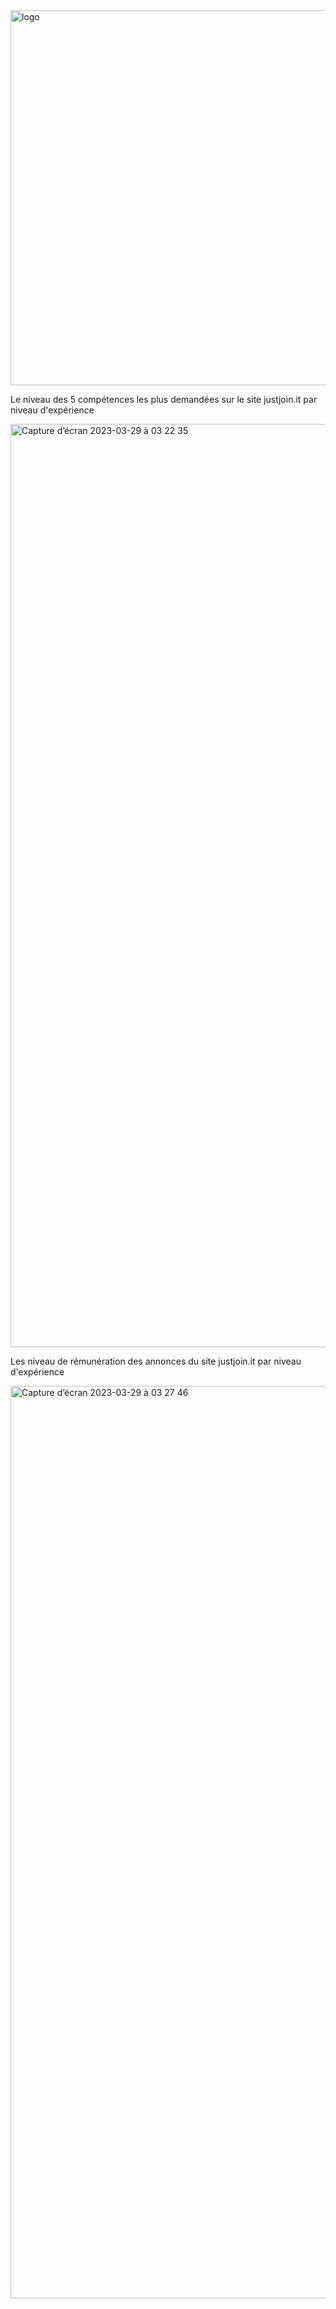 <img width="600" alt="logo" src="https://user-images.githubusercontent.com/67431758/228405989-1448ac64-43b0-49a5-aa1e-317873334a85.png">

Le niveau des 5 compétences les plus demandées sur le site justjoin.it par niveau d'expérience

<img width="1477" alt="Capture d’écran 2023-03-29 à 03 22 35" src="https://user-images.githubusercontent.com/67431758/228404829-13d5bed5-39c4-4054-8682-f30bf12cea38.png">

Les niveau de rémunération des annonces du site justjoin.it par niveau d'expérience

<img width="1460" alt="Capture d’écran 2023-03-29 à 03 27 46" src="https://user-images.githubusercontent.com/67431758/228405578-39f32ea3-1d88-4a29-9b05-8021551f12cb.png">
